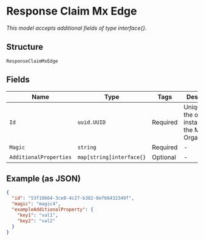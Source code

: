 
# Response Claim Mx Edge

*This model accepts additional fields of type interface{}.*

## Structure

`ResponseClaimMxEdge`

## Fields

| Name | Type | Tags | Description |
|  --- | --- | --- | --- |
| `Id` | `uuid.UUID` | Required | Unique ID of the object instance in the Mist Organnization |
| `Magic` | `string` | Required | - |
| `AdditionalProperties` | `map[string]interface{}` | Optional | - |

## Example (as JSON)

```json
{
  "id": "53f10664-3ce8-4c27-b382-0ef66432349f",
  "magic": "magic4",
  "exampleAdditionalProperty": {
    "key1": "val1",
    "key2": "val2"
  }
}
```

